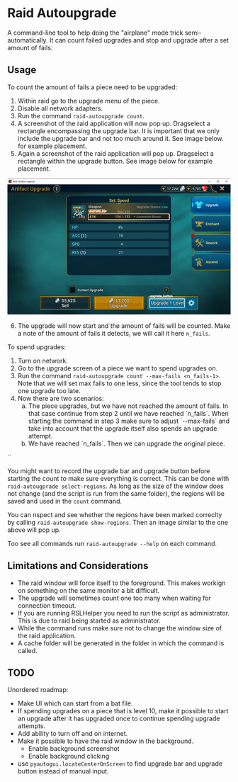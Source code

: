 # Raid Autoupgrade

A command-line tool to help doing the "airplane" mode trick semi-automatically. It can count failed upgrades and stop and upgrade after a set amount of fails.

## Usage

To count the amount of fails a piece need to be upgraded:

1. Within raid go to the upgrade menu of the piece.
2. Disable all network adapters.
3. Run the command `raid-autoupgrade count`.
4. A screenshot of the raid application will now pop up. Dragselect a rectangle encompassing the upgrade bar. It is important that we only include the upgrade bar and not too much around it. See image below. for example placement.
5. Again a screenshot of the raid application will pop up. Dragselect a rectangle within the upgrade button. See image below for example placement.

![alt text](docs/images/image_with_regions.png)

6. The upgrade will now start and the amount of fails will be counted. Make a note of the amount of fails it detects, we will call it here `n_fails`.

To spend upgrades:
1. Turn on network.
2. Go to the upgrade screen of a piece we want to spend upgrades on.
3. Run the command `raid-autoupgrade count --max-fails <n_fails-1>`. Note that we will set max fails to one less, since the tool tends to stop one upgrade too late.
4. Now there are two scenarios:
    <ol type="a">
    <li>The piece upgrades, but we have not reached the amount of fails. In that case continue from step 2 until we have reached `n_fails`. When starting the command in step 3 make sure to adjust `--max-fails` and take into account that the upgrade itself also spends an upgrade attempt.</li>
    <li>We have reached `n_fails`. Then we can upgrade the original piece.</li>
    </ol>

``

You might want to record the upgrade bar and upgrade button before starting the count to make sure everything is correct. This can be done with `raid-autougprade select-regions`. As long as the size of the window does not change (and the script is run from the same folder), the regions will be saved and used in the `count` command.

You can nspect and see whether the regions have been marked correclty by calling `raid-autoupgrade show-regions`. Then an image similar to the one above will pop up.

Too see all commands run `raid-autoupgrade --help` on each command.


## Limitations and Considerations
* The raid window will force itself to the foreground. This makes workign on something on the same monitor a bit difficult.
* The upgrade will sometimes count one too many when waiting for connection timeout.
* If you are running RSLHelper you need to run the script as administrator. This is due to raid being started as administrator.
* While the command runs make sure not to change the window size of the raid application.
* A cache folder will be generated in the folder in which the command is called.


## TODO

Unordered roadmap:
* Make UI which can start from a bat file.
* If spending upgrades on a piece that is level 10, make it possible to start an upgrade after it has upgraded once to continue spending upgrade attempts.
* Add ability to turn off and on internet.
* Make it possible to have the raid window in the background.
    - Enable background screenshot
    - Enable background clicking
* use `pyautogui.locateCenterOnScreen` to find upgrade bar and upgrade button instead of manual input.
